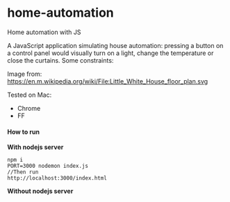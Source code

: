 # home-automation
Home automation with JS

A JavaScript application simulating house automation: pressing a button on a control panel would visually turn on a light, change the temperature or close the curtains. Some constraints:

Image from: https://en.m.wikipedia.org/wiki/File:Little_White_House_floor_plan.svg

Tested on Mac:
* Chrome
* FF

#### How to run

**With nodejs server**

```
npm i
PORT=3000 nodemon index.js
//Then run
http://localhost:3000/index.html

```

**Without nodejs server**
